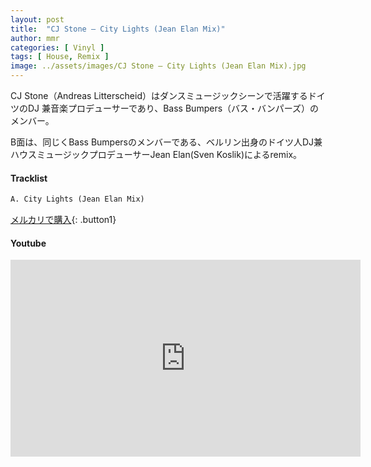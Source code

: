 ```yaml
---
layout: post
title:  "CJ Stone – City Lights (Jean Elan Mix)"
author: mmr
categories: [ Vinyl ]
tags: [ House, Remix ]
image: ../assets/images/CJ Stone – City Lights (Jean Elan Mix).jpg
---
```


CJ Stone（Andreas Litterscheid）はダンスミュージックシーンで活躍するドイツのDJ 兼音楽プロデューサーであり、Bass Bumpers（バス・バンパーズ）のメンバー。

B面は、同じくBass Bumpersのメンバーである、ベルリン出身のドイツ人DJ兼ハウスミュージックプロデューサーJean Elan(Sven Koslik)によるremix。

#### Tracklist
```md
A. City Lights (Jean Elan Mix)
```

[メルカリで購入](https://jp.mercari.com/item/m31291560077?afid=6142608987){: .button1}

#### Youtube
<iframe width="560" height="315" src="https://www.youtube.com/embed/sUHuNSXxYNk?si=h3bHHP4qdNqbeYWx" title="YouTube video player" frameborder="0" allow="accelerometer; autoplay; clipboard-write; encrypted-media; gyroscope; picture-in-picture; web-share" referrerpolicy="strict-origin-when-cross-origin" allowfullscreen></iframe>